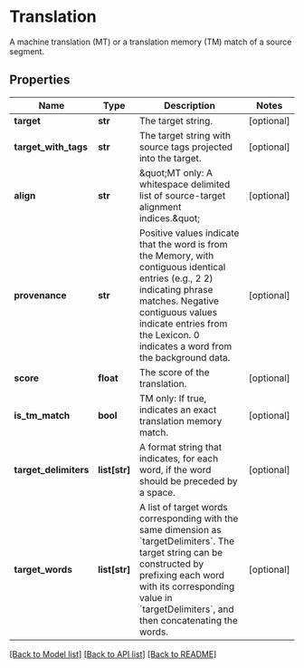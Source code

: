 # Translation

A machine translation (MT) or a translation memory (TM) match of a source segment.
## Properties
Name | Type | Description | Notes
------------ | ------------- | ------------- | -------------
**target** | **str** | The target string. | [optional] 
**target_with_tags** | **str** | The target string with source tags projected into the target. | [optional] 
**align** | **str** | \&quot;MT only: A whitespace delimited list of source-target alignment indices.\&quot;  | [optional] 
**provenance** | **str** | Positive values indicate that the word is from the Memory, with contiguous identical entries (e.g., 2 2) indicating phrase matches. Negative contiguous values indicate entries from the Lexicon. 0 indicates a word from the background data.  | [optional] 
**score** | **float** | The score of the translation. | [optional] 
**is_tm_match** | **bool** | TM only: If true, indicates an exact translation memory match. | [optional] 
**target_delimiters** | **list[str]** | A format string that indicates, for each word, if the word should be preceded by a space. | [optional] 
**target_words** | **list[str]** | A list of target words corresponding with the same dimension as  &#x60;targetDelimiters&#x60;. The target string can be constructed by prefixing each word with its corresponding value in &#x60;targetDelimiters&#x60;, and then concatenating the words.  | [optional] 

[[Back to Model list]](../README.md#documentation-for-models) [[Back to API list]](../README.md#documentation-for-api-endpoints) [[Back to README]](../README.md)



